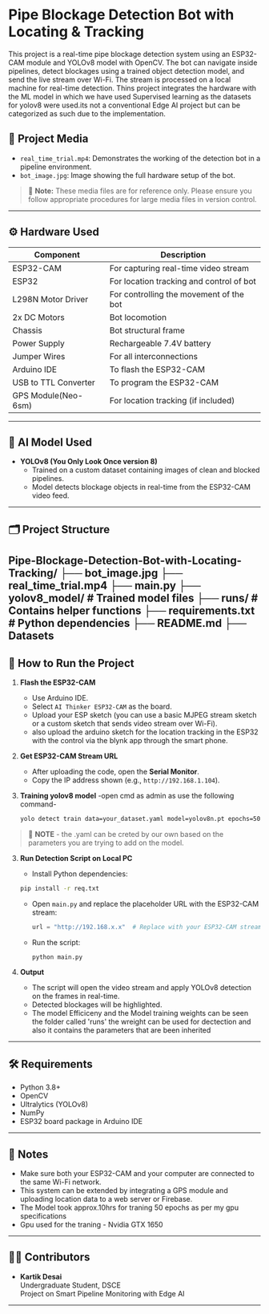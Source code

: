 # Pipe Blockage Detection Bot with Locating & Tracking

This project is a real-time pipe blockage detection system using an ESP32-CAM module and YOLOv8 model with OpenCV. The bot can navigate inside pipelines, detect blockages using a trained object detection model, and send the live stream over Wi-Fi. The stream is processed on a local machine for real-time detection.
Thins project integrates the hardware with the ML model in which we have used Supervised learning as the datasets for yolov8 were used.its not a conventional Edge AI project but can be categorized as such due to the implementation.

## 📸 Project Media

- `real_time_trial.mp4`: Demonstrates the working of the detection bot in a pipeline environment.
- `bot_image.jpg`: Image showing the full hardware setup of the bot.

> 🛑 **Note:** These media files are for reference only. Please ensure you follow appropriate procedures for large media files in version control.

---

## ⚙️ Hardware Used

| Component             | Description                                      |
|-----------------------|--------------------------------------------------|
| ESP32-CAM             | For capturing real-time video stream             |
| ESP32                 | For location tracking and control of bot         |
| L298N Motor Driver    | For controlling the movement of the bot          |
| 2x DC Motors          | Bot locomotion                                   |
| Chassis               | Bot structural frame                             |
| Power Supply          | Rechargeable 7.4V battery                        |
| Jumper Wires          | For all interconnections                         |
| Arduino IDE           | To flash the ESP32-CAM                           |
| USB to TTL Converter  | To program the ESP32-CAM                         |
| GPS Module(Neo-6sm)   | For location tracking (if included)              |


---


## 🧠 AI Model Used

- **YOLOv8 (You Only Look Once version 8)**
  - Trained on a custom dataset containing images of clean and blocked pipelines.
  - Model detects blockage objects in real-time from the ESP32-CAM video feed.

---

## 🗂 Project Structure
Pipe-Blockage-Detection-Bot-with-Locating-Tracking/
├── bot_image.jpg
├── real_time_trial.mp4
├── main.py
├── yolov8_model/ # Trained model files
├── runs/ # Contains helper functions
├── requirements.txt # Python dependencies
├── README.md
├── Datasets
---

## 🚀 How to Run the Project

1. **Flash the ESP32-CAM**
   - Use Arduino IDE.
   - Select `AI Thinker ESP32-CAM` as the board.
   - Upload your ESP sketch (you can use a basic MJPEG stream sketch or a custom sketch that sends video stream over Wi-Fi).
   - also upload the arduino sketch for the location tracking in the ESP32 with the control via the blynk app through the smart phone.  

2. **Get ESP32-CAM Stream URL**
   - After uploading the code, open the **Serial Monitor**.
   - Copy the IP address shown (e.g., `http://192.168.1.104`).
     
3. **Training yolov8 model**
   -open cmd as admin as use the following command-
   ```cmd
   yolo detect train data=your_dataset.yaml model=yolov8n.pt epochs=50 imgsz=640
   ```
  > 🛑 **NOTE** - the .yaml can be creted by our own based on the parameters you are trying to add on the model. 
   
3. **Run Detection Script on Local PC**
   -  Install Python dependencies:

     ```bash
     pip install -r req.txt
     ```
     
   - Open `main.py` and replace the placeholder URL with the ESP32-CAM stream:

     ```python
     url = "http://192.168.x.x"  # Replace with your ESP32-CAM stream address
     ```

   - Run the script:

     ```bash
     python main.py
     ```

4. **Output**
   - The script will open the video stream and apply YOLOv8 detection on the frames in real-time.
   - Detected blockages will be highlighted.
   - The model Efficiceny and the Model training weights can be seen the folder called 'runs' the wreight can be used for dectection and also it contains the parameters that         are been inherited
---

## 🛠 Requirements

- Python 3.8+
- OpenCV
- Ultralytics (YOLOv8)
- NumPy
- ESP32 board package in Arduino IDE

---

## 📌 Notes

- Make sure both your ESP32-CAM and your computer are connected to the same Wi-Fi network.
- This system can be extended by integrating a GPS module and uploading location data to a web server or Firebase.
- The Model took approx.10hrs for traning 50 epochs as per my gpu specifications
- Gpu used for the traning - Nvidia GTX 1650 

---

## 👨‍🔧 Contributors

- **Kartik Desai**  
  Undergraduate Student, DSCE  
  Project on Smart Pipeline Monitoring with Edge AI

---

